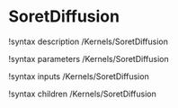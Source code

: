<!-- MOOSE Documentation Stub: Remove this when content is added. -->

# SoretDiffusion

!syntax description /Kernels/SoretDiffusion

!syntax parameters /Kernels/SoretDiffusion

!syntax inputs /Kernels/SoretDiffusion

!syntax children /Kernels/SoretDiffusion
